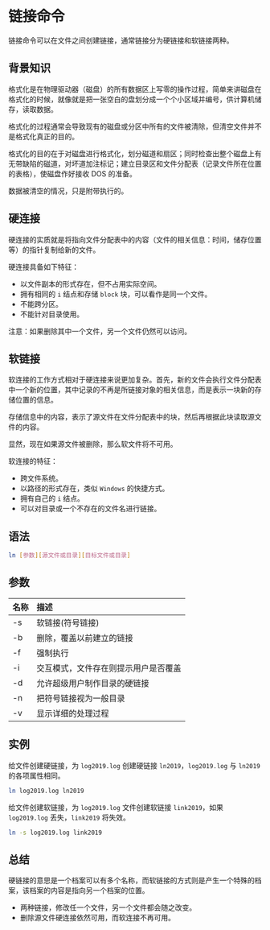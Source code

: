 # 链接命令

链接命令可以在文件之间创建链接，通常链接分为硬链接和软链接两种。

## 背景知识

格式化是在物理驱动器（磁盘）的所有数据区上写零的操作过程，简单来讲磁盘在格式化的时候，就像就是把一张空白的盘划分成一个个小区域并编号，供计算机储存，读取数据。

格式化的过程通常会导致现有的磁盘或分区中所有的文件被清除，但清空文件并不是格式化真正的目的。

格式化的目的在于对磁盘进行格式化，划分磁道和扇区；同时检查出整个磁盘上有无带缺陷的磁道，对坏道加注标记；建立目录区和文件分配表（记录文件所在位置的表格），使磁盘作好接收 DOS 的准备。

数据被清空的情况，只是附带执行的。

## 硬连接

硬连接的实质就是将指向文件分配表中的内容（文件的相关信息：时间，储存位置等）的指针复制给新的文件。

硬连接具备如下特征：

* 以文件副本的形式存在，但不占用实际空间。
* 拥有相同的 `i` 结点和存储 `block` 块，可以看作是同一个文件。
* 不能跨分区。
* 不能针对目录使用。

注意：如果删除其中一个文件，另一个文件仍然可以访问。

## 软链接

软连接的工作方式相对于硬连接来说更加复杂。首先，新的文件会执行文件分配表中一个新的位置，其中记录的不再是所链接对象的相关信息，而是表示一块新的存储位置的信息。

存储信息中的内容，表示了源文件在文件分配表中的块，然后再根据此块读取源文件的内容。

显然，现在如果源文件被删除，那么软文件将不可用。

软连接的特征：

* 跨文件系统。
* 以路径的形式存在，类似 `Windows` 的快捷方式。
* 拥有自己的 `i` 结点。
* 可以对目录或一个不存在的文件名进行链接。

## 语法

```bash
ln [参数][源文件或目录][目标文件或目录]
```

## 参数

| 名称 | 描述 |
| :-- | :-- |
| -s | 软链接(符号链接) |
| -b | 删除，覆盖以前建立的链接 |
| -f | 强制执行 |
| -i | 交互模式，文件存在则提示用户是否覆盖 |
| -d | 允许超级用户制作目录的硬链接 |
| -n | 把符号链接视为一般目录 |
| -v | 显示详细的处理过程 |

## 实例

给文件创建硬链接，为 `log2019.log` 创建硬链接 `ln2019`，`log2019.log` 与 `ln2019` 的各项属性相同。

```bash
ln log2019.log ln2019
```

给文件创建软链接，为 `log2019.log` 文件创建软链接 `link2019`，如果 `log2019.log` 丢失，`link2019` 将失效。

```bash
ln -s log2019.log link2019
```

## 总结

硬链接的意思是一个档案可以有多个名称，而软链接的方式则是产生一个特殊的档案，该档案的内容是指向另一个档案的位置。

* 两种链接，修改任一个文件，另一个文件都会随之改变。
* 删除源文件硬连接依然可用，而软连接不再可用。
